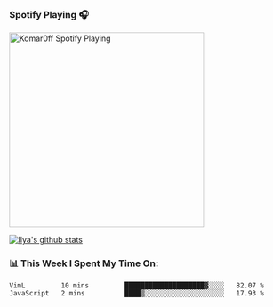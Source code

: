### Spotify Playing 🎧

[<img src="https://spotify-playing-puce.vercel.app/api/spotify" alt="Komar0ff Spotify Playing" width="350" />](https://open.spotify.com/user/s6zkxrrclsh72vtvdrqm8ttji)

[![Ilya's github stats](https://github-readme-stats.vercel.app/api?username=komar0ff&count_private=true&theme=graywhite&show_icons=true)](https://github.com/anuraghazra/github-readme-stats)

### 📊 This Week I Spent My Time On:
<!--START_SECTION:waka-->
```text
VimL         10 mins         ████████████████████▓░░░░   82.07 % 
JavaScript   2 mins          ████▒░░░░░░░░░░░░░░░░░░░░   17.93 % 
```
<!--END_SECTION:waka-->
